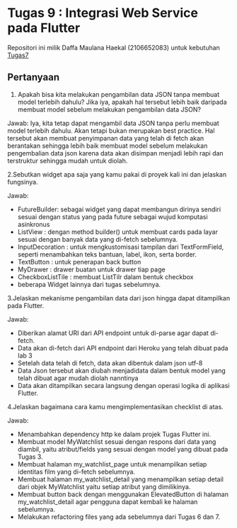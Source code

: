 # Tugas 9 : Integrasi Web Service pada Flutter

Repositori ini milik Daffa Maulana Haekal (2106652083) untuk kebutuhan [Tugas7](https://pbp-fasilkom-ui.github.io/ganjil-2023/assignments/tugas/tugas-7/)

## Pertanyaan

1. Apakah bisa kita melakukan pengambilan data JSON tanpa membuat model terlebih dahulu? Jika iya, apakah hal tersebut lebih baik daripada membuat model sebelum melakukan pengambilan data JSON?

Jawab:
Iya, kita tetap dapat mengambil data JSON tanpa perlu membuat model terlebih dahulu. Akan tetapi bukan merupakan best practice. Hal tersebut akan membuat penyimpanan data yang telah di fetch akan berantakan sehingga lebih baik membuat model sebelum melakukan pengembalian data json karena data akan disimpan menjadi lebih rapi dan terstruktur sehingga mudah untuk diolah.

2.Sebutkan widget apa saja yang kamu pakai di proyek kali ini dan jelaskan fungsinya.

Jawab:

- FutureBuilder: sebagai widget yang dapat membangun dirinya sendiri sesuai dengan status yang pada future sebagai wujud komputasi asinkronus
- ListView : dengan method builder() untuk membuat cards pada layar sesuai dengan banyak data yang di-fetch sebelumnya.
- InputDecoration : untuk mengkustomisasi tampilan dari TextFormField, seperti menambahkan teks bantuan, label, ikon, serta border.
- TextButton : untuk penerapan back button
- MyDrawer : drawer buatan untuk drawer tiap page
- CheckboxListTile : membuat ListTilr dalam bentuk checkbox
- beberapa Widget lainnya dari tugas sebelumnya.


3.Jelaskan mekanisme pengambilan data dari json hingga dapat ditampilkan pada Flutter.

Jawab:

- Diberikan alamat URI dari API endpoint untuk di-parse agar dapat di-fetch.
- Data akan di-fetch dari API endpoint dari Heroku yang telah dibuat pada lab 3
- Setelah data telah di fetch, data akan dibentuk dalam json utf-8
- Data Json tersebut akan diubah menjadidata dalam bentuk model yang telah dibuat agar mudah diolah nanntinya
- Data akan ditampilkan secara langsung dengan operasi logika di aplikasi Flutter.

4.Jelaskan bagaimana cara kamu mengimplementasikan checklist di atas.

Jawab:

- Menambahkan dependency http ke dalam projek Tugas Flutter ini.
- Membuat model MyWatchlist sesuai dengan respons dari data yang diambil, yaitu atribut/fields yang sesuai dengan model yang dibuat pada Tugas 3.
- Membuat halaman my_watchlist_page untuk menampilkan setiap identitas film yang di-fetch sebelumnya.
- Membuat halaman my_watchlist_detail yang menampilkan setiap detail dari objek MyWatchlist yaitu setiap atribut yang dimilikinya.
- Membuat button back dengan menggunakan ElevatedButton di halaman my_watchlist_detail agar pengguna dapat kembali ke halaman sebelumnya.
- Melakukan refactoring files yang ada sebelumnya dari Tugas 6 dan 7.
